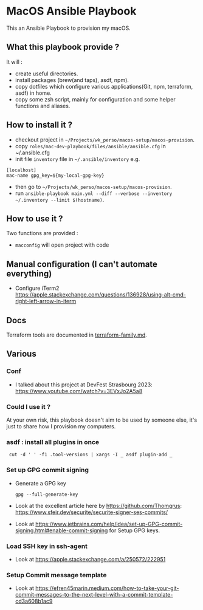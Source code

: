 # MacOS Ansible Playbook

This an Ansible Playbook to provision my macOS.

## What this playbook provide ?

It will :

* create useful directories.
* install packages (brew(and taps), asdf, npm).
* copy dotfiles which configure various applications(Git, npm, terraform, asdf) in home.
* copy some zsh script, mainly for configuration and some helper functions and aliases.

## How to install it ?

* checkout project in `~/Projects/wk_perso/macos-setup/macos-provision`.
* copy `roles/mac-dev-playbook/files/ansible/ansible.cfg` in ~/.ansible.cfg
* init file `inventory` file in `~/.ansible/inventory` e.g.

```text
[localhost]
mac-name gpg_key=${my-local-gpg-key}
```

* then go to `~/Projects/wk_perso/macos-setup/macos-provision`.
* run `ansible-playbook main.yml --diff --verbose --inventory ~/.inventory --limit $(hostname)`.

## How to use it ?

Two functions are provided :

* `macconfig` will open project with code

## Manual configuration (I can't automate everything)

* Configure iTerm2 <https://apple.stackexchange.com/questions/136928/using-alt-cmd-right-left-arrow-in-iterm>

## Docs

Terraform tools are documented in [terraform-family.md](docs/terraform-family.md).

## Various

### Conf

- I talked about this project at DevFest Strasbourg 2023: <https://www.youtube.com/watch?v=3EVxJo2A5a8>

### Could I use it ?

At your own risk, this playbook doesn't aim to be used by someone else, it's just to share how I provision my computers.

### asdf : install all plugins in once

```shell
 cut -d ' ' -f1 .tool-versions | xargs -I _ asdf plugin-add _
 ```

### Set up GPG commit signing

- Generate a GPG key
  ```shell
  gpg --full-generate-key
  ```


- Look at the excellent article here by https://github.com/Thomgrus: https://www.sfeir.dev/securite/securite-signer-ses-commits/

- Look at https://www.jetbrains.com/help/idea/set-up-GPG-commit-signing.html#enable-commit-signing for Setup GPG keys.

### Load SSH key in ssh-agent

- Look at https://apple.stackexchange.com/a/250572/222951

### Setup Commit message template

- Look at https://efren45marin.medium.com/how-to-take-your-git-commit-messages-to-the-next-level-with-a-commit-template-cd3a608b1ac9
